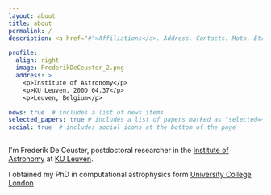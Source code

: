 ```yaml
---
layout: about
title: about
permalink: /
description: <a href="#">Affiliations</a>. Address. Contacts. Moto. Etc.

profile:
  align: right
  image: FrederikDeCeuster_2.png
  address: >
    <p>Institute of Astronomy</p>
    <p>KU Leuven, 200D 04.37</p>
    <p>Leuven, Belgium</p>

news: true  # includes a list of news items
selected_papers: true # includes a list of papers marked as "selected={true}"
social: true  # includes social icons at the bottom of the page
---
```


I'm Frederik De Ceuster, postdoctoral researcher in the [Institute of Astronomy](https://fys.kuleuven.be/ster) at [KU Leuven](https://www.kuleuven.be/kuleuven/).

I obtained my PhD in computational astrophysics form [University College London](https://www.ucl.ac.uk/)
